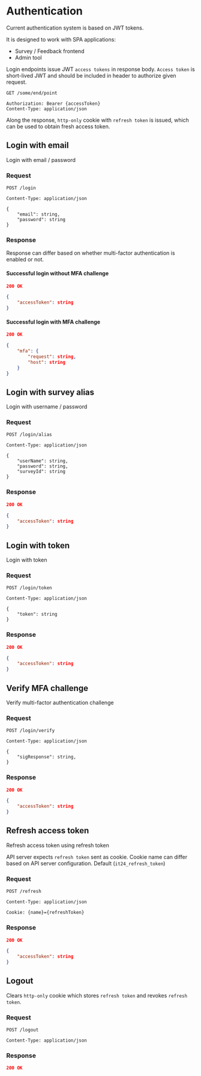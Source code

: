 # Authentication

Current authentication system is based on JWT tokens.

It is designed to work with SPA applications:

* Survey / Feedback frontend
* Admin tool

Login endpoints issue JWT `access tokens` in response body. `Access token` is short-lived JWT and should be included in header to authorize given request.

```http
GET /some/end/point

Authorization: Bearer {accessToken}
Content-Type: application/json
```

Along the response, `http-only` cookie with `refresh token` is issued, which can be used to obtain fresh access token.

## Login with email

Login with email / password

### Request

```http
POST /login

Content-Type: application/json

{
    "email": string,
    "password": string
}
```

### Response

Response can differ based on whether multi-factor authentication is enabled or not.

#### Successful login without MFA challenge

```json
200 OK

{
    "accessToken": string
}
```

#### Successful login with MFA challenge

```json
200 OK

{
    "mfa": {
        "request": string,
        "host": string
    }
}
```

## Login with survey alias

Login with username / password

### Request

```http
POST /login/alias

Content-Type: application/json

{
    "userName": string,
    "password": string,
    "surveyId": string
}
```

### Response

```json
200 OK

{
    "accessToken": string
}
```

## Login with token

Login with token

### Request

```http
POST /login/token

Content-Type: application/json

{
    "token": string
}
```

### Response

```json
200 OK

{
    "accessToken": string
}
```

## Verify MFA challenge

Verify multi-factor authentication challenge

### Request

```http
POST /login/verify

Content-Type: application/json

{
    "sigResponse": string,
}
```

### Response

```json
200 OK

{
    "accessToken": string
}
```

## Refresh access token

Refresh access token using refresh token

API server expects `refresh token` sent as cookie. Cookie name can differ based on API server configuration. Default (`it24_refresh_token`)

### Request

```http
POST /refresh

Content-Type: application/json

Cookie: {name}={refreshToken}
```

### Response

```json
200 OK

{
    "accessToken": string
}
```

## Logout

Clears `http-only` cookie which stores `refresh token` and revokes `refresh token`.

### Request

```http
POST /logout

Content-Type: application/json
```

### Response

```json
200 OK
```
